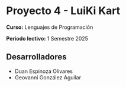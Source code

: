 # Proyecto 4 - LuiKi Kart

**Curso:** Lenguajes de Programación

**Periodo lectivo:** 1 Semestre 2025

## Desarrolladores
- Duan Espinoza Olivares
- Geovanni González Aguilar